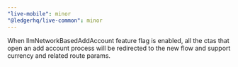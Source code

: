 ```yaml
---
"live-mobile": minor
"@ledgerhq/live-common": minor
---
```


When llmNetworkBasedAddAccount feature flag is enabled, all the ctas that open an add account process will be redirected to the new flow and support currency and related route params.
